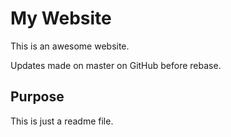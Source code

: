 # My Website

This is an awesome website.

Updates made on master on GitHub before rebase.

## Purpose

This is just a readme file.
